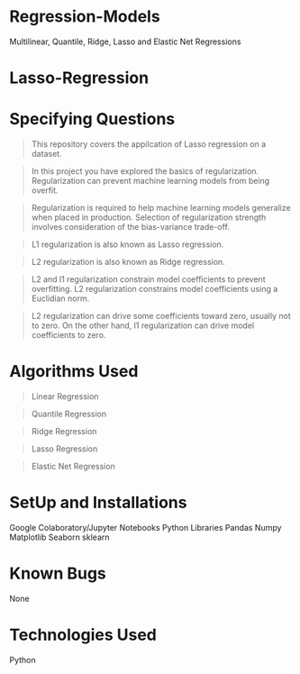 # Regression-Models
Multilinear, Quantile, Ridge, Lasso and Elastic Net Regressions
# Lasso-Regression

# Specifying Questions
> This repository covers the appilcation of Lasso regression on a dataset.

> In this project you have explored the basics of regularization. Regularization can prevent machine learning models from being overfit.

> Regularization is required to help machine learning models generalize when placed in production. Selection of regularization strength involves consideration of the bias-variance trade-off.

> L1 regularization is also known as Lasso regression.

> L2 regularization is also known as Ridge regression.

> L2 and l1 regularization constrain model coefficients to prevent overfitting. L2 regularization constrains model coefficients using a Euclidian norm.

> L2 regularization can drive some coefficients toward zero, usually not to zero. On the other hand, l1 regularization can drive model coefficients to zero.

# Algorithms Used
> Linear Regression

> Quantile Regression

> Ridge Regression

> Lasso Regression

> Elastic Net Regression

# SetUp and Installations
Google Colaboratory/Jupyter Notebooks Python Libraries Pandas Numpy Matplotlib Seaborn sklearn

# Known Bugs
None

# Technologies Used
Python
